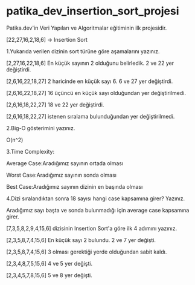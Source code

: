 # patika_dev_insertion_sort_projesi
Patika.dev'in Veri Yapıları ve Algoritmalar eğitiminin ilk projesidir.

[22,27,16,2,18,6] -> Insertion Sort



1.Yukarıda verilen dizinin sort türüne göre aşamalarını yazınız.


[2,27,16,22,18,6] En küçük sayının 2 olduğunu belirledik. 2 ve 22 yer değiştirdi.


[2,6,16,22,18,27] 2 haricinde en küçük sayı 6. 6 ve 27 yer değiştirdi.


[2,6,16,22,18,27] 16 üçüncü en küçük sayı olduğundan yer değiştirilmedi.


[2,6,16,18,22,27] 18 ve 22 yer değiştirdi.



[2,6,16,18,22,27] istenen sıralama bulunduğundan yer değiştirilmedi.


2.Big-O gösterimini yazınız.



O(n^2)



3.Time Complexity:



Average Case:Aradığımız sayının ortada olması



Worst Case:Aradığımız sayının sonda olması




Best Case:Aradığımız sayının dizinin en başında olması



4.Dizi sıralandıktan sonra 18 sayısı hangi case kapsamına girer? Yazınız.



Aradığımız sayı başta ve sonda bulunmadığı için average case kapsamına girer.



[7,3,5,8,2,9,4,15,6] dizisinin Insertion Sort'a göre ilk 4 adımını yazınız.



[2,3,5,8,7,4,15,6] En küçük sayı 2 bulundu. 2 ve 7 yer değişti.



[2,3,5,8,7,4,15,6] 3 olması gerektiği yerde olduğundan sabit kaldı.



[2,3,4,8,7,5,15,6] 4 ve 5 yer değişti.




[2,3,4,5,7,8,15,6] 5 ve 8 yer değişti.
